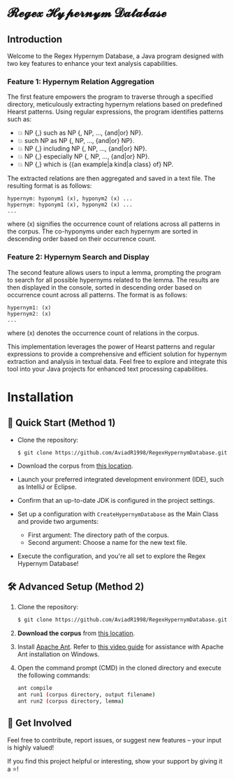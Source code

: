 # 𝓡𝓮𝓰𝓮𝔁 𝓗𝔂𝓹𝓮𝓻𝓷𝔂𝓶 𝓓𝓪𝓽𝓪𝓫𝓪𝓼𝓮


## Introduction

Welcome to the Regex Hypernym Database, a Java program designed with two key features to enhance your text analysis capabilities.

### Feature 1: Hypernym Relation Aggregation

The first feature empowers the program to traverse through a specified directory, meticulously extracting hypernym relations based on predefined Hearst patterns. Using regular expressions, the program identifies patterns such as:

- 💥 NP {,} such as NP {, NP, ..., {and|or} NP}.
- 💥 such NP as NP {, NP, ..., {and|or} NP}.
- 💥 NP {,} including NP {, NP, ..., {and|or} NP}.
- 💥 NP {,} especially NP {, NP, ..., {and|or} NP}.
- 💥 NP {,} which is {{an example|a kind|a class} of} NP.

The extracted relations are then aggregated and saved in a text file. The resulting format is as follows:

```plaintext
hypernym: hyponym1 (x), hyponym2 (x) ...
hypernym: hyponym1 (x), hyponym2 (x) ...
...
```
where (x) signifies the occurrence count of relations across all patterns in the corpus. The co-hyponyms under each hypernym are sorted in descending order based on their occurrence count.

### Feature 2: Hypernym Search and Display
The second feature allows users to input a lemma, prompting the program to search for all possible hypernyms related to the lemma. The results are then displayed in the console, sorted in descending order based on occurrence count across all patterns. The format is as follows:

```plaintext
hypernym1: (x)
hypernym2: (x)
...
```
where (x) denotes the occurrence count of relations in the corpus.

This implementation leverages the power of Hearst patterns and regular expressions to provide a comprehensive and efficient solution for hypernym extraction and analysis in textual data. Feel free to explore and integrate this tool into your Java projects for enhanced text processing capabilities.


# Installation

## 🚀 Quick Start (Method 1)

- Clone the repository:
    ```bash
    $ git clone https://github.com/AviadR1998/RegexHypernymDatabase.git
    ```

- Download the corpus from [this location](https://drive.google.com/drive/folders/11aVnX9r-k5iy2GafZd-o5lBBgeNRuFDN?usp=sharing).

- Launch your preferred integrated development environment (IDE), such as IntelliJ or Eclipse.

- Confirm that an up-to-date JDK is configured in the project settings.

- Set up a configuration with `CreateHypernymDatabase` as the Main Class and provide two arguments:
   - First argument: The directory path of the corpus.
   - Second argument: Choose a name for the new text file.

- Execute the configuration, and you're all set to explore the Regex Hypernym Database!

## 🛠 Advanced Setup (Method 2)

1. Clone the repository:
    ```bash
    $ git clone https://github.com/AviadR1998/RegexHypernymDatabase.git
    ```

2. **Download the corpus** from [this location](https://drive.google.com/drive/folders/11aVnX9r-k5iy2GafZd-o5lBBgeNRuFDN?usp=sharing).

3. Install [Apache Ant](https://ant.apache.org/bindownload.cgi). Refer to [this video guide](https://www.youtube.com/watchv=3eaW81yYIqY&t=353s&ab_channel=xscourse) for assistance with Apache Ant installation on Windows.

4. Open the command prompt (CMD) in the cloned directory and execute the following commands:
    ```bash
    ant compile
    ant run1 (corpus directory, output filename)
    ant run2 (corpus directory, lemma)
    ```

## 🤝 Get Involved
Feel free to contribute, report issues, or suggest new features – your input is highly valued!

If you find this project helpful or interesting, show your support by giving it a ⭐️!

